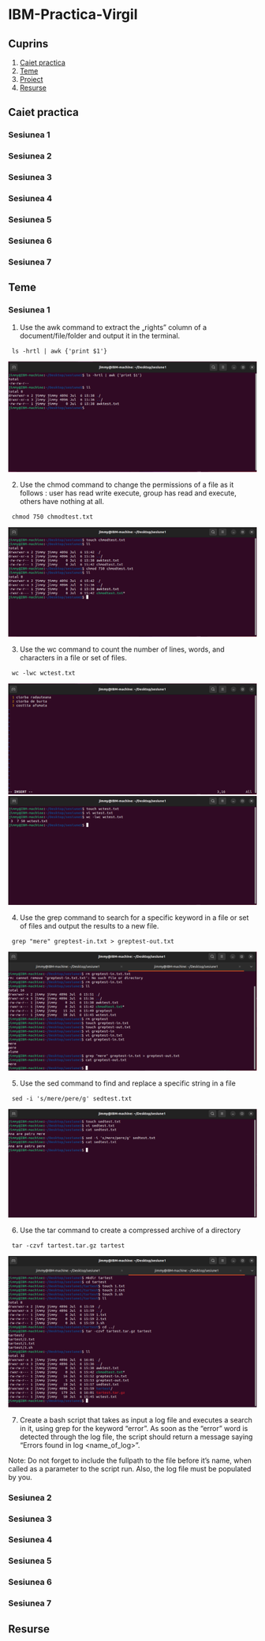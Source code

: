 # IBM-Practica-Virgil

## Cuprins

 1. [Caiet practica](#caiet-practica)
 2. [Teme](#teme)
 3. [Proiect](#proiect)
 4. [Resurse](#resurse)


## Caiet practica
### Sesiunea 1
 
### Sesiunea 2

### Sesiunea 3

### Sesiunea 4

### Sesiunea 5

### Sesiunea 6

### Sesiunea 7


## Teme
### Sesiunea 1
 1. Use the awk command to extract the „rights” column of a document/file/folder and output it in the terminal.
 ```console
  ls -hrtl | awk {'print $1'}
 ```
 ![s1ex1](ss/s1ex1.png)

  2. Use the chmod command to change the permissions of a file as it follows : user has read write execute, group has read and execute, others have nothing at all.
 ```console
  chmod 750 chmodtest.txt
 ```
 ![s1ex1](ss/s1ex2.png)

  3. Use the wc command to count the number of lines, words, and characters in a file or set of files.
 ```console
  wc -lwc wctest.txt
 ```
 ![s1ex1](ss/s1ex3.png)
 ![s1ex1](ss/s1ex3_2.png)

  4. Use the grep command to search for a specific keyword in a file or set of files and output the results to a new file.
 ```console
  grep "mere" greptest-in.txt > greptest-out.txt
 ```
 ![s1ex1](ss/s1ex4.png)

  5. Use the sed command to find and replace a specific string in a file
 ```console
  sed -i 's/mere/pere/g' sedtest.txt
 ```
 ![s1ex1](ss/s1ex5.png)

  6. Use the tar command to create a compressed archive of a directory
 ```console
  tar -czvf tartest.tar.gz tartest
 ```
 ![s1ex1](ss/s1ex6.png)

  7. Create a bash script that takes as input a log file and executes a search in it, using grep for the keyword “error”. As soon as the “error” word is detected through the log file, the script should return a message saying “Errors found in log <name_of_log>”.

  Note: Do not forget to include the fullpath to the file before it’s name, when called as a parameter to the script run. Also, the log file must be populated by you.

  
### Sesiunea 2

### Sesiunea 3

### Sesiunea 4

### Sesiunea 5

### Sesiunea 6

### Sesiunea 7



## Resurse